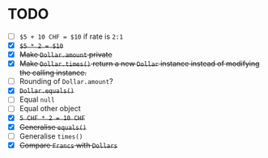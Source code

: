 # TODO

- [ ] `$5 + 10 CHF = $10` if rate is `2:1`
- [x] ~~`$5 * 2 = $10`~~
- [x] ~~Make `Dollar.amount` private~~
- [x] ~~Make `Dollar.times()` return a new `Dollar` instance instead of
      modifying the calling instance.~~
- [ ] Rounding of `Dollar.amount`?
- [x] ~~`Dollar.equals()`~~
- [ ] Equal `null`
- [ ] Equal other object
- [x] ~~`5 CHF * 2 = 10 CHF`~~
- [x] ~~Generalise `equals()`~~
- [ ] Generalise `times()`
- [x] ~~Compare `Francs` with `Dollars`~~
